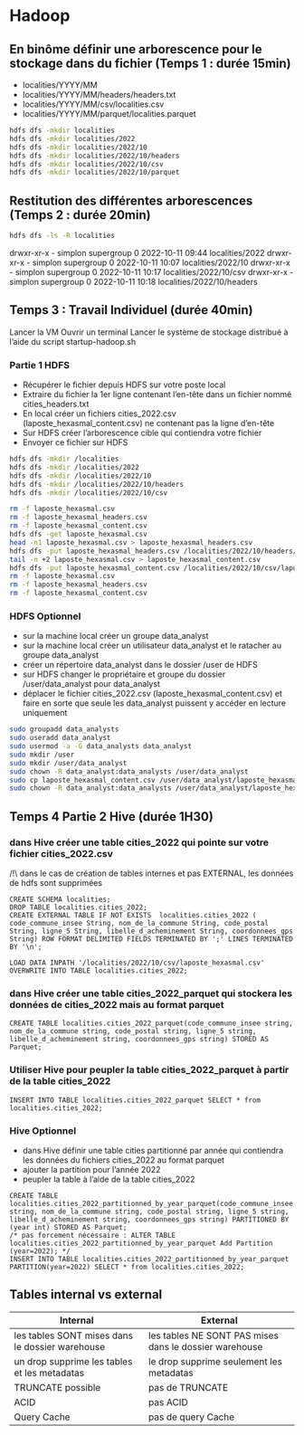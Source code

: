 # Hadoop

## En binôme définir une arborescence pour le stockage dans du fichier (Temps 1 : durée 15min)

* localities/YYYY/MM
* localities/YYYY/MM/headers/headers.txt
* localities/YYYY/MM/csv/localities.csv
* localities/YYYY/MM/parquet/localities.parquet

```bash
hdfs dfs -mkdir localities
hdfs dfs -mkdir localities/2022
hdfs dfs -mkdir localities/2022/10
hdfs dfs -mkdir localities/2022/10/headers
hdfs dfs -mkdir localities/2022/10/csv
hdfs dfs -mkdir localities/2022/10/parquet
```

## Restitution des différentes arborescences (Temps 2 : durée 20min)

```bash
hdfs dfs -ls -R localities 
```

drwxr-xr-x   - simplon supergroup          0 2022-10-11 09:44 localities/2022
drwxr-xr-x   - simplon supergroup          0 2022-10-11 10:07 localities/2022/10
drwxr-xr-x   - simplon supergroup          0 2022-10-11 10:17 localities/2022/10/csv
drwxr-xr-x   - simplon supergroup          0 2022-10-11 10:18 localities/2022/10/headers

## Temps 3 : Travail Individuel (durée 40min)

Lancer la VM
Ouvrir un terminal
Lancer le système de stockage distribué à l’aide du script startup-hadoop.sh

### Partie 1 HDFS

* Récupérer le fichier depuis HDFS sur votre poste local
* Extraire du fichier la 1er ligne contenant l’en-tête dans un fichier nommé cities_headers.txt
* En local créer un fichiers cities_2022.csv (laposte_hexasmal_content.csv) ne contenant pas la ligne d’en-tête
* Sur HDFS créer l’arborescence cible qui contiendra votre fichier
* Envoyer ce fichier sur HDFS

```bash
hdfs dfs -mkdir /localities
hdfs dfs -mkdir /localities/2022
hdfs dfs -mkdir /localities/2022/10
hdfs dfs -mkdir /localities/2022/10/headers
hdfs dfs -mkdir /localities/2022/10/csv

rm -f laposte_hexasmal.csv
rm -f laposte_hexasmal_headers.csv
rm -f laposte_hexasmal_content.csv
hdfs dfs -get laposte_hexasmal.csv 
head -n1 laposte_hexasmal.csv > laposte_hexasmal_headers.csv
hdfs dfs -put laposte_hexasmal_headers.csv /localities/2022/10/headers/laposte_hexasmal.csv
tail -n +2 laposte_hexasmal.csv > laposte_hexasmal_content.csv
hdfs dfs -put laposte_hexasmal_content.csv /localities/2022/10/csv/laposte_hexasmal.csv
rm -f laposte_hexasmal.csv
rm -f laposte_hexasmal_headers.csv
rm -f laposte_hexasmal_content.csv

```

### HDFS Optionnel

* sur la machine local créer un groupe data_analyst
* sur la machine local créer un utilisateur data_analyst et le ratacher au groupe data_analyst
* créer un répertoire data_analyst dans le dossier /user de HDFS
* sur HDFS changer le propriétaire et groupe du dossier /user/data_analyst pour data_analyst
* déplacer le fichier cities_2022.csv (laposte_hexasmal_content.csv) et faire en sorte que seule les data_analyst puissent y accéder en lecture uniquement

```bash
sudo groupadd data_analysts
sudo useradd data_analyst
sudo usermod -a -G data_analysts data_analyst
sudo mkdir /user
sudo mkdir /user/data_analyst
sudo chown -R data_analyst:data_analysts /user/data_analyst
sudo cp laposte_hexasmal_content.csv /user/data_analyst/laposte_hexasmal_content.csv
sudo chown -R data_analyst:data_analysts /user/data_analyst/laposte_hexasmal_content.csv
```

## Temps 4 Partie 2 Hive (durée 1H30)

### dans Hive créer une table cities_2022 qui pointe sur votre fichier cities_2022.csv

/!\ dans le cas de création de tables internes et pas EXTERNAL, les données de hdfs sont supprimées

```hive
CREATE SCHEMA localities;
DROP TABLE localities.cities_2022;
CREATE EXTERNAL TABLE IF NOT EXISTS  localities.cities_2022 ( code_commune_insee String, nom_de_la_commune String, code_postal String, ligne_5 String, libelle_d_acheminement String, coordonnees_gps String) ROW FORMAT DELIMITED FIELDS TERMINATED BY ';' LINES TERMINATED BY '\n';

LOAD DATA INPATH '/localities/2022/10/csv/laposte_hexasmal.csv' OVERWRITE INTO TABLE localities.cities_2022;
```

### dans Hive créer une table cities_2022_parquet qui stockera les données de cities_2022 mais au format parquet

```hive
CREATE TABLE localities.cities_2022_parquet(code_commune_insee string, nom_de_la_commune string, code_postal string, ligne_5 string, libelle_d_acheminement string, coordonnees_gps string) STORED AS Parquet;
```

### Utiliser Hive pour peupler la table cities_2022_parquet à partir de la table cities_2022

```hive
INSERT INTO TABLE localities.cities_2022_parquet SELECT * from localities.cities_2022;
```

### Hive Optionnel

* dans Hive définir une table cities partitionné par année qui contiendra les données du fichiers cities_2022 au format parquet
* ajouter la partition pour l’année 2022
* peupler la table à l’aide de la table cities_2022

```hive
CREATE TABLE localities.cities_2022_partitionned_by_year_parquet(code_commune_insee string, nom_de_la_commune string, code_postal string, ligne_5 string, libelle_d_acheminement string, coordonnees_gps string) PARTITIONED BY (year int) STORED AS Parquet;
/* pas forcement nécessaire : ALTER TABLE localities.cities_2022_partitionned_by_year_parquet Add Partition (year=2022); */
INSERT INTO TABLE localities.cities_2022_partitionned_by_year_parquet PARTITION(year=2022) SELECT * from localities.cities_2022;
```

## Tables internal vs external

| Internal | External |
|---|---|
|  les tables SONT mises dans le dossier warehouse | les tables NE SONT PAS mises dans le dossier warehouse |
| un drop supprime les tables et les metadatas | le drop supprime seulement les metadatas |
| TRUNCATE possible | pas de TRUNCATE |
| ACID | pas ACID |
| Query Cache | pas de query Cache |
